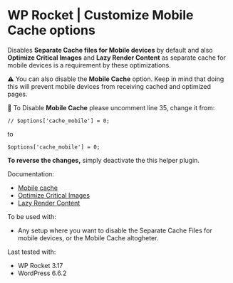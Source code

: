 # WP Rocket | Customize Mobile Cache options

Disables **Separate Cache files for Mobile devices** by default and also **Optimize Critical Images** and **Lazy Render Content** as separate cache for mobile devices is a requirement by these optimizations.

⚠️ You can also disable the **Mobile Cache** option. 
Keep in mind that doing this will prevent mobile devices from receiving cached and optimized pages. 

📝 To Disable **Mobile Cache** please uncomment line 35, change it from:

    // $options['cache_mobile'] = 0;
    
to

    $options['cache_mobile'] = 0;

**To reverse the changes,** simply deactivate the this helper plugin. 

Documentation:
* [Mobile cache](https://docs.wp-rocket.me/article/708-mobile-cache)
* [Optimize Critical Images](https://docs.wp-rocket.me/article/1816-optimize-critical-images)
* [Lazy Render Content](https://docs.wp-rocket.me/article/1835-lazy-render-content)

To be used with:
* Any setup where you want to disable the Separate Cache Files for mobile devices, or the Mobile Cache altogheter. 

Last tested with:
* WP Rocket 3.17
* WordPress 6.6.2




